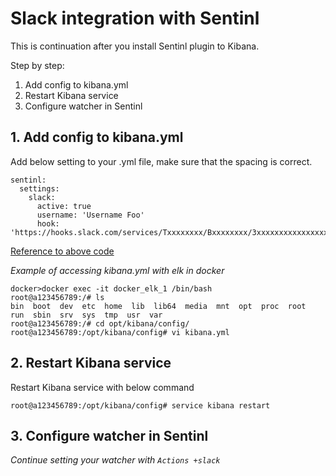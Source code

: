 Slack integration with Sentinl
============

This is continuation after you install Sentinl plugin to Kibana.

Step by step:

 1. Add config to kibana.yml
 2. Restart Kibana service
 3. Configure watcher in Sentinl

**1. Add config to kibana.yml**
------------
Add below setting to your .yml file, make sure that the spacing is correct.
~~~
sentinl:
  settings:
    slack:
      active: true
      username: 'Username Foo'
      hook: 'https://hooks.slack.com/services/Txxxxxxxx/Bxxxxxxxx/3xxxxxxxxxxxxxxxxxxxxxxxx'
~~~
[Reference to above code](https://github.com/sirensolutions/sentinl/issues/432)

*Example of accessing kibana.yml with elk in docker*
~~~
docker>docker exec -it docker_elk_1 /bin/bash
root@a123456789:/# ls
bin  boot  dev  etc  home  lib  lib64  media  mnt  opt  proc  root  run  sbin  srv  sys  tmp  usr  var
root@a123456789:/# cd opt/kibana/config/
root@a123456789:/opt/kibana/config# vi kibana.yml
~~~

**2. Restart Kibana service**
------------
Restart Kibana service with below command
~~~
root@a123456789:/opt/kibana/config# service kibana restart
~~~

**3. Configure watcher in Sentinl**
------------
*Continue setting your watcher with `Actions +slack`*
